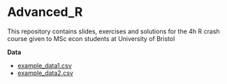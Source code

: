 # Advanced_R

This repository contains slides, exercises and solutions for the 4h R crash course given to MSc econ students at University of Bristol

**Data**

- [example_data1.csv](https://raw.githubusercontent.com/hhsievertsen/Advanced_R/master/datasets/example_data1.csv)
- [example_data2.csv](https://raw.githubusercontent.com/hhsievertsen/Advanced_R/master/datasets/example_data2.csv)

